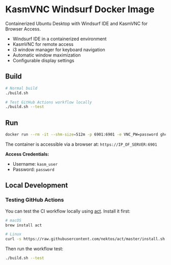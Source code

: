 # KasmVNC Windsurf Docker Image

Containerized Ubuntu Desktop with Windsurf IDE and KasmVNC for Browser Access.

- Windsurf IDE in a containerized environment
- KasmVNC for remote access
- i3 window manager for keyboard navigation
- Automatic window maximization
- Configurable display settings

## Build

```bash
# Normal build
./build.sh

# Test GitHub Actions workflow locally
./build.sh --test
```

## Run

```bash
docker run --rm -it --shm-size=512m -p 6901:6901 -e VNC_PW=password ghcr.io/drengskapur/kasmweb-windsurf:develop
```

The container is accessible via a browser at: `https://IP_OF_SERVER:6901`

**Access Credentials:**
- Username: `kasm_user`
- Password: `password`

## Local Development

### Testing GitHub Actions

You can test the CI workflow locally using [act](https://github.com/nektos/act). Install it first:

```bash
# macOS
brew install act

# Linux
curl -s https://raw.githubusercontent.com/nektos/act/master/install.sh | sudo bash
```

Then run the workflow test:
```bash
./build.sh --test
